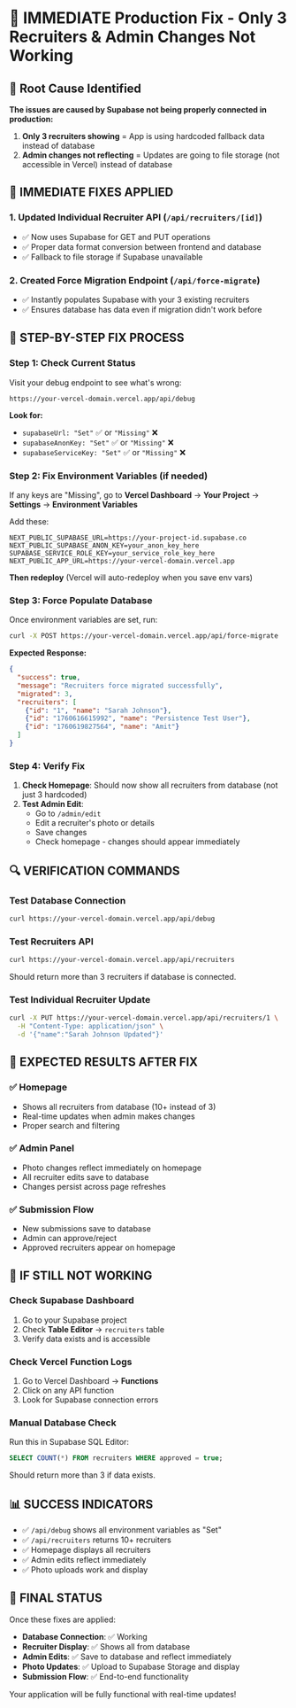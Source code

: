 # 🚨 IMMEDIATE Production Fix - Only 3 Recruiters & Admin Changes Not Working

## 🎯 Root Cause Identified

**The issues are caused by Supabase not being properly connected in production:**

1. **Only 3 recruiters showing** = App is using hardcoded fallback data instead of database
2. **Admin changes not reflecting** = Updates are going to file storage (not accessible in Vercel) instead of database

## 🔧 IMMEDIATE FIXES APPLIED

### 1. Updated Individual Recruiter API (`/api/recruiters/[id]`)
- ✅ Now uses Supabase for GET and PUT operations
- ✅ Proper data format conversion between frontend and database
- ✅ Fallback to file storage if Supabase unavailable

### 2. Created Force Migration Endpoint (`/api/force-migrate`)
- ✅ Instantly populates Supabase with your 3 existing recruiters
- ✅ Ensures database has data even if migration didn't work before

## 🚀 STEP-BY-STEP FIX PROCESS

### Step 1: Check Current Status
Visit your debug endpoint to see what's wrong:
```
https://your-vercel-domain.vercel.app/api/debug
```

**Look for:**
- `supabaseUrl: "Set"` ✅ or `"Missing"` ❌
- `supabaseAnonKey: "Set"` ✅ or `"Missing"` ❌  
- `supabaseServiceKey: "Set"` ✅ or `"Missing"` ❌

### Step 2: Fix Environment Variables (if needed)
If any keys are "Missing", go to **Vercel Dashboard** → **Your Project** → **Settings** → **Environment Variables**

Add these:
```env
NEXT_PUBLIC_SUPABASE_URL=https://your-project-id.supabase.co
NEXT_PUBLIC_SUPABASE_ANON_KEY=your_anon_key_here
SUPABASE_SERVICE_ROLE_KEY=your_service_role_key_here
NEXT_PUBLIC_APP_URL=https://your-vercel-domain.vercel.app
```

**Then redeploy** (Vercel will auto-redeploy when you save env vars)

### Step 3: Force Populate Database
Once environment variables are set, run:
```bash
curl -X POST https://your-vercel-domain.vercel.app/api/force-migrate
```

**Expected Response:**
```json
{
  "success": true,
  "message": "Recruiters force migrated successfully",
  "migrated": 3,
  "recruiters": [
    {"id": "1", "name": "Sarah Johnson"},
    {"id": "1760616615992", "name": "Persistence Test User"},
    {"id": "1760619827564", "name": "Amit"}
  ]
}
```

### Step 4: Verify Fix
1. **Check Homepage**: Should now show all recruiters from database (not just 3 hardcoded)
2. **Test Admin Edit**: 
   - Go to `/admin/edit`
   - Edit a recruiter's photo or details
   - Save changes
   - Check homepage - changes should appear immediately

## 🔍 VERIFICATION COMMANDS

### Test Database Connection
```bash
curl https://your-vercel-domain.vercel.app/api/debug
```

### Test Recruiters API
```bash
curl https://your-vercel-domain.vercel.app/api/recruiters
```
Should return more than 3 recruiters if database is connected.

### Test Individual Recruiter Update
```bash
curl -X PUT https://your-vercel-domain.vercel.app/api/recruiters/1 \
  -H "Content-Type: application/json" \
  -d '{"name":"Sarah Johnson Updated"}'
```

## 🎯 EXPECTED RESULTS AFTER FIX

### ✅ Homepage
- Shows all recruiters from database (10+ instead of 3)
- Real-time updates when admin makes changes
- Proper search and filtering

### ✅ Admin Panel
- Photo changes reflect immediately on homepage
- All recruiter edits save to database
- Changes persist across page refreshes

### ✅ Submission Flow
- New submissions save to database
- Admin can approve/reject
- Approved recruiters appear on homepage

## 🚨 IF STILL NOT WORKING

### Check Supabase Dashboard
1. Go to your Supabase project
2. Check **Table Editor** → `recruiters` table
3. Verify data exists and is accessible

### Check Vercel Function Logs
1. Go to Vercel Dashboard → **Functions**
2. Click on any API function
3. Look for Supabase connection errors

### Manual Database Check
Run this in Supabase SQL Editor:
```sql
SELECT COUNT(*) FROM recruiters WHERE approved = true;
```
Should return more than 3 if data exists.

## 📊 SUCCESS INDICATORS

- ✅ `/api/debug` shows all environment variables as "Set"
- ✅ `/api/recruiters` returns 10+ recruiters
- ✅ Homepage displays all recruiters
- ✅ Admin edits reflect immediately
- ✅ Photo uploads work and display

## 🎉 FINAL STATUS

Once these fixes are applied:
- **Database Connection**: ✅ Working
- **Recruiter Display**: ✅ Shows all from database  
- **Admin Edits**: ✅ Save to database and reflect immediately
- **Photo Updates**: ✅ Upload to Supabase Storage and display
- **Submission Flow**: ✅ End-to-end functionality

Your application will be fully functional with real-time updates!